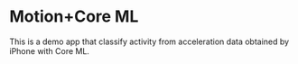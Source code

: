 # Motion+Core ML

This is a demo app that classify activity from acceleration data obtained by iPhone with Core ML.

